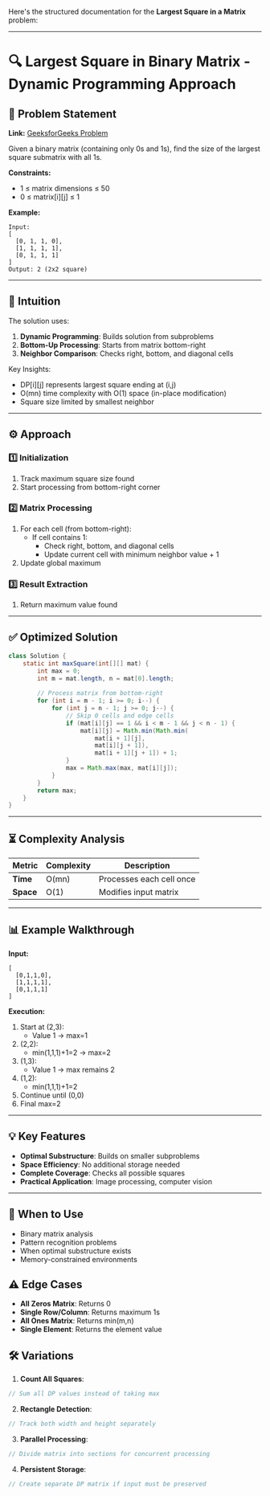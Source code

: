 Here's the structured documentation for the **Largest Square in a Matrix** problem:

---

# 🔍 Largest Square in Binary Matrix - Dynamic Programming Approach

## 📜 Problem Statement
**Link:** [GeeksforGeeks Problem](https://www.geeksforgeeks.org/problems/largest-square-formed-in-a-matrix0806/1?page=3&company=Google&sortBy=latest)

Given a binary matrix (containing only 0s and 1s), find the size of the largest square submatrix with all 1s.

**Constraints:**
- 1 ≤ matrix dimensions ≤ 50
- 0 ≤ matrix[i][j] ≤ 1

**Example:**
```text
Input:
[
  [0, 1, 1, 0],
  [1, 1, 1, 1],
  [0, 1, 1, 1]
]
Output: 2 (2x2 square)
```

---

## 🧠 Intuition
The solution uses:
1. **Dynamic Programming**: Builds solution from subproblems
2. **Bottom-Up Processing**: Starts from matrix bottom-right
3. **Neighbor Comparison**: Checks right, bottom, and diagonal cells

Key Insights:
- DP[i][j] represents largest square ending at (i,j)
- O(mn) time complexity with O(1) space (in-place modification)
- Square size limited by smallest neighbor

---

## ⚙️ Approach
### **1️⃣ Initialization**
1. Track maximum square size found
2. Start processing from bottom-right corner

### **2️⃣ Matrix Processing**
1. For each cell (from bottom-right):
   - If cell contains 1:
     - Check right, bottom, and diagonal cells
     - Update current cell with minimum neighbor value + 1
2. Update global maximum

### **3️⃣ Result Extraction**
1. Return maximum value found

---

## ✅ Optimized Solution
```java
class Solution {
    static int maxSquare(int[][] mat) {
        int max = 0;
        int m = mat.length, n = mat[0].length;
        
        // Process matrix from bottom-right
        for (int i = m - 1; i >= 0; i--) {
            for (int j = n - 1; j >= 0; j--) {
                // Skip 0 cells and edge cells
                if (mat[i][j] == 1 && i < m - 1 && j < n - 1) {
                    mat[i][j] = Math.min(Math.min(
                        mat[i + 1][j], 
                        mat[i][j + 1]), 
                        mat[i + 1][j + 1]) + 1;
                }
                max = Math.max(max, mat[i][j]);
            }
        }
        return max;
    }
}
```
---

## ⏳ Complexity Analysis
| Metric          | Complexity | Description |
|-----------------|------------|-------------|
| **Time**        | O(mn)      | Processes each cell once |
| **Space**       | O(1)       | Modifies input matrix |

---

## 📊 Example Walkthrough

**Input:**
```
[
  [0,1,1,0],
  [1,1,1,1],
  [0,1,1,1]
]
```

**Execution:**
1. Start at (2,3):
   - Value 1 → max=1
2. (2,2):
   - min(1,1,1)+1=2 → max=2
3. (1,3):
   - Value 1 → max remains 2
4. (1,2):
   - min(1,1,1)+1=2
5. Continue until (0,0)
6. Final max=2

---

## 💡 Key Features
- **Optimal Substructure**: Builds on smaller subproblems
- **Space Efficiency**: No additional storage needed
- **Complete Coverage**: Checks all possible squares
- **Practical Application**: Image processing, computer vision

---

## 🚀 When to Use
- Binary matrix analysis
- Pattern recognition problems
- When optimal substructure exists
- Memory-constrained environments

## ⚠️ Edge Cases
- **All Zeros Matrix**: Returns 0
- **Single Row/Column**: Returns maximum 1s
- **All Ones Matrix**: Returns min(m,n)
- **Single Element**: Returns the element value

## 🛠 Variations
1. **Count All Squares**:
```java
// Sum all DP values instead of taking max
```

2. **Rectangle Detection**:
```java
// Track both width and height separately
```

3. **Parallel Processing**:
```java
// Divide matrix into sections for concurrent processing
```

4. **Persistent Storage**:
```java
// Create separate DP matrix if input must be preserved
```